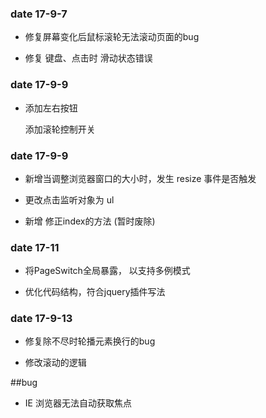  ### date 17-9-7 
 *  修复屏幕变化后鼠标滚轮无法滚动页面的bug

 *  修复 键盘、点击时 滑动状态错误
   
 ### date 17-9-9
 *  添加左右按钮

    添加滚轮控制开关
   
 ### date 17-9-9
 *  新增当调整浏览器窗口的大小时，发生 resize 事件是否触发

 *  更改点击监听对象为 ul

 *  新增 修正index的方法  (暂时废除)

 ### date 17-11
 *  将PageSwitch全局暴露， 以支持多例模式

 *  优化代码结构，符合jquery插件写法
   
 ### date 17-9-13
 *  修复除不尽时轮播元素换行的bug

 *  修改滚动的逻辑
  
##bug 
* IE 浏览器无法自动获取焦点